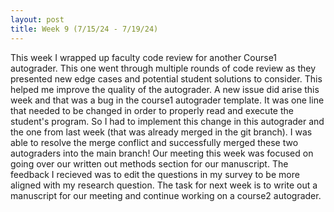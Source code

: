 ```yaml
---
layout: post
title: Week 9 (7/15/24 - 7/19/24)
---
```


This week I wrapped up faculty code review for another Course1 autograder. This one went through multiple rounds of code review as they presented new edge cases and potential student solutions to consider. This helped me improve the quality of the autograder. A new issue did arise this week and that was a bug in the course1 autograder template. It was one line that needed to be changed in order to properly read and execute the student's program. So I had to implement this change in this autograder and the one from last week (that was already merged in the git branch). I was able to resolve the merge conflict and successfully merged these two autograders into the main branch! Our meeting this week was focused on going over our written out methods section for our manuscript. The feedback I recieved was to edit the questions in my survey to be more aligned with my research question. The task for next week is to write out a manuscript for our meeting and continue working on a course2 autograder. 
